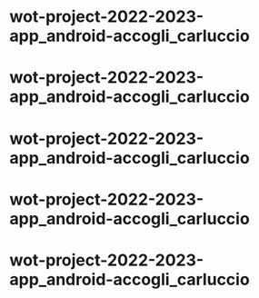 # wot-project-2022-2023-app_android-accogli_carluccio
# wot-project-2022-2023-app_android-accogli_carluccio
# wot-project-2022-2023-app_android-accogli_carluccio
# wot-project-2022-2023-app_android-accogli_carluccio
# wot-project-2022-2023-app_android-accogli_carluccio

